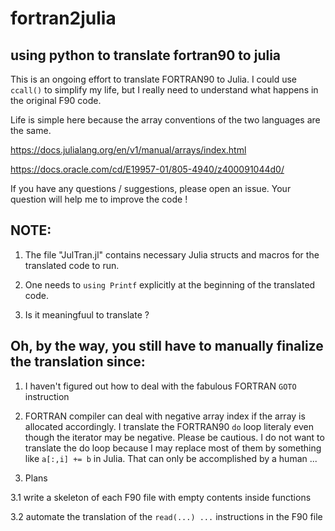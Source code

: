 # fortran2julia

## using python to translate fortran90 to julia 

This is an ongoing effort to translate FORTRAN90 to Julia. I could use `ccall()` to simplify my life, but I really need to understand what happens in the original F90 code. 

Life is simple here because the array conventions of the two languages are the same. 

https://docs.julialang.org/en/v1/manual/arrays/index.html

https://docs.oracle.com/cd/E19957-01/805-4940/z400091044d0/

If you have any questions / suggestions, please open an issue. Your question will help me to improve the code ! 


## NOTE:

1. The file "JulTran.jl" contains necessary Julia structs and macros for the translated code to run.

2. One needs to `using Printf` explicitly at the beginning of the translated code.

3. Is it meaningfuul to translate ?

## Oh, by the way, you still have to manually finalize the translation since:

1. I haven't figured out how to deal with the fabulous FORTRAN `GOTO` instruction

2. FORTRAN compiler can deal with negative array index if the array is allocated accordingly. I translate the FORTRAN90 `do` loop literaly even though the iterator may be negative. Please be cautious. I do not want to translate the do loop because I may replace most of them by something like `a[:,i] += b` in Julia. That can only be accomplished by a human ...

3. Plans

3.1 write a skeleton of each F90 file with empty contents inside functions

3.2 automate the translation of the `read(...) ...` instructions in the F90 file
